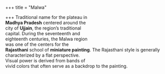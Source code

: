 +++
title = "Malwa"

+++
Traditional name for the plateau in  
**Madhya Pradesh** centered around the  
city of **Ujjain**, the region’s traditional  
capital. During the seventeenth and  
eighteenth centuries, the Malwa region  
was one of the centers for the  
**Rajasthani** school of **miniature painting**. The Rajasthani style is generally  
characterized by a flat perspective.  
Visual power is derived from bands of  
vivid colors that often serve as a backdrop to the painting.